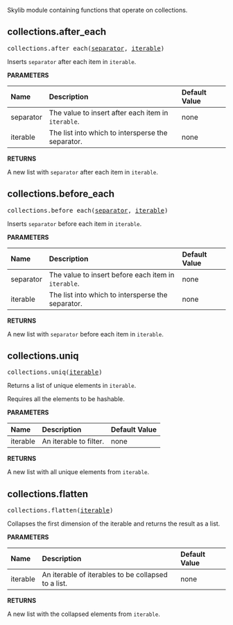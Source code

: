 <!-- Generated with Stardoc: http://skydoc.bazel.build -->

Skylib module containing functions that operate on collections.

<a id="collections.after_each"></a>

## collections.after_each

<pre>
collections.after_each(<a href="#collections.after_each-separator">separator</a>, <a href="#collections.after_each-iterable">iterable</a>)
</pre>

Inserts `separator` after each item in `iterable`.

**PARAMETERS**


| Name  | Description | Default Value |
| :------------- | :------------- | :------------- |
| <a id="collections.after_each-separator"></a>separator |  The value to insert after each item in <code>iterable</code>.   |  none |
| <a id="collections.after_each-iterable"></a>iterable |  The list into which to intersperse the separator.   |  none |

**RETURNS**

A new list with `separator` after each item in `iterable`.


<a id="collections.before_each"></a>

## collections.before_each

<pre>
collections.before_each(<a href="#collections.before_each-separator">separator</a>, <a href="#collections.before_each-iterable">iterable</a>)
</pre>

Inserts `separator` before each item in `iterable`.

**PARAMETERS**


| Name  | Description | Default Value |
| :------------- | :------------- | :------------- |
| <a id="collections.before_each-separator"></a>separator |  The value to insert before each item in <code>iterable</code>.   |  none |
| <a id="collections.before_each-iterable"></a>iterable |  The list into which to intersperse the separator.   |  none |

**RETURNS**

A new list with `separator` before each item in `iterable`.


<a id="collections.uniq"></a>

## collections.uniq

<pre>
collections.uniq(<a href="#collections.uniq-iterable">iterable</a>)
</pre>

Returns a list of unique elements in `iterable`.

Requires all the elements to be hashable.


**PARAMETERS**


| Name  | Description | Default Value |
| :------------- | :------------- | :------------- |
| <a id="collections.uniq-iterable"></a>iterable |  An iterable to filter.   |  none |

**RETURNS**

A new list with all unique elements from `iterable`.


<a id="collections.flatten"></a>

## collections.flatten

<pre>
collections.flatten(<a href="#collections.flatten-iterable">iterable</a>)
</pre>

Collapses the first dimension of the iterable and returns the result as a list.

**PARAMETERS**


| Name  | Description | Default Value |
| :------------- | :------------- | :------------- |
| <a id="collections.flatten-iterable"></a>iterable |  An iterable of iterables to be collapsed to a list.   |  none |

**RETURNS**

A new list with the collapsed elements from `iterable`.


